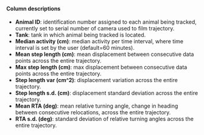 #### Column descriptions

* **Animal ID**: identification number assigned to each animal being tracked, currently set to serial number of camera used to film trajectory.
* **Tank**: tank in which animal being tracked is located.
* **Median activity (cm)**: median activity per time interval, where time interval is set by the user (default=60 minutes).
* **Mean step length (cm)**: mean displacement between consecutive data points across the entire trajectory.
* **Max step length (cm)**: max displacement between consecutive data points across the entire trajectory.
* **Step length var (cm^2)**: displacement variation across the entire trajectory.
* **Step length s.d. (cm)**: displacement standard deviation across the entire trajectory.
* **Mean RTA (deg)**: mean relative turning angle, change in heading between consecutive relocations, across the entire trajectory.
* **RTA s.d. (deg)**: standard deviation of relative turning angles across the entire trajectory.

